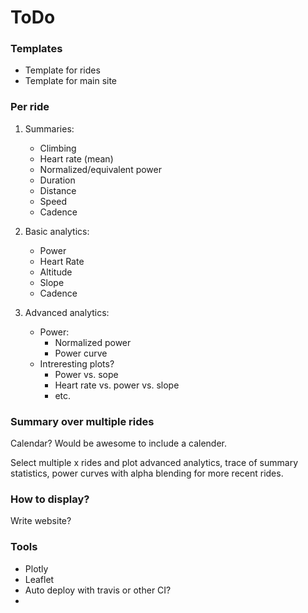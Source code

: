 # ToDo

### Templates

- Template for rides
- Template for main site

### Per ride

1. Summaries:
    - Climbing
    - Heart rate (mean)
    - Normalized/equivalent power
    - Duration
    - Distance
    - Speed
    - Cadence

1. Basic analytics:
    - Power
    - Heart Rate
    - Altitude
    - Slope
    - Cadence

1. Advanced analytics:
    - Power:
        - Normalized power
        - Power curve
    - Intreresting plots?
        - Power vs. sope
        - Heart rate vs. power vs. slope
        - etc.

### Summary over multiple rides

Calendar? Would be awesome to include a calender.

Select multiple x rides and plot advanced analytics, trace of summary statistics, power curves with alpha blending for more recent rides.

### How to display?

Write website?

### Tools

- Plotly
- Leaflet
- Auto deploy with travis or other CI?
-
